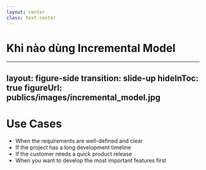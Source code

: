 ```yaml
---
layout: center
class: text-center
---
```


# Khi nào dùng Incremental Model

---
layout: figure-side
transition: slide-up
hideInToc: true
figureUrl: publics/images/incremental_model.jpg
---

# Use Cases

- When the requirements are well-defined and clear
- If the project has a long development timeline
- If the customer needs a quick product release
- When you want to develop the most important features first
